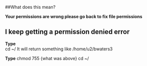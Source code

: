 ##What does this mean?

**Your permissions are wrong please go back to fix file permissions**

## I keep getting a permission denied error

**Type**  
    cd ~/
It will return something like
    /home/u2/bwaters3

**Type**
    chmod 755 {what was above}
    cd ~/
